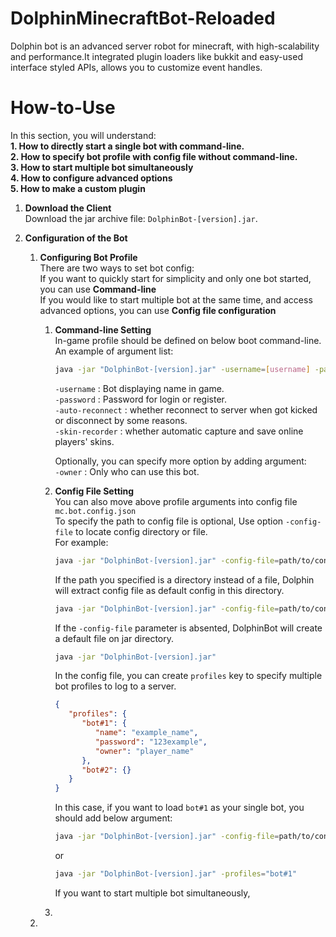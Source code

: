 # DolphinMinecraftBot-Reloaded
Dolphin bot is an advanced server robot for minecraft, with high-scalability and performance.It integrated plugin loaders like bukkit and easy-used interface styled APIs, allows you to customize event handles.

# How-to-Use
In this section, you will understand:  
**1. How to directly start a single bot with command-line.**  
**2. How to specify bot profile with config file without command-line.**  
**3. How to start multiple bot simultaneously**  
**4. How to configure advanced options**  
**5. How to make a custom plugin**
1. **Download the Client**  
   Download the jar archive file: `DolphinBot-[version].jar`.  
   
2. **Configuration of the Bot**
   1. **Configuring Bot Profile**  
      There are two ways to set bot config:  
      If you want to quickly start for simplicity and only one bot started, you can use **Command-line**  
      If you would like to start multiple bot at the same time, and access advanced options, you can use **Config file configuration**
      1. **Command-line Setting**  
           In-game profile should be defined on below boot command-line.  
           An example of argument list:
           ```bash
           java -jar "DolphinBot-[version].jar" -username=[username] -password=[password] -skin-recorder=[enable/disable]
           ```
         `-username` : Bot displaying name in game.  
         `-password` : Password for login or register.  
         `-auto-reconnect` : whether reconnect to server when got kicked or disconnect by some reasons.  
         `-skin-recorder` : whether automatic capture and save online players' skins.
         
         Optionally, you can specify more option by adding argument:  
         `-owner` : Only who can use this bot.
      2. **Config File Setting**  
            You can also move above profile arguments into config file ``mc.bot.config.json``  
            To specify the path to config file is optional, Use option `-config-file` to locate config directory or file.  
            For example:  
            ```bash 
            java -jar "DolphinBot-[version].jar" -config-file=path/to/config.json
            ```
            If the path you specified is a directory instead of a file, Dolphin will extract config file as default config in this directory.  
            ```bash
            java -jar "DolphinBot-[version].jar" -config-file=path/to/config_directory
            ```
            If the `-config-file` parameter is absented, DolphinBot will create a default file on jar directory.  
            ```bash 
            java -jar "DolphinBot-[version].jar"
            ```
         
            In the config file, you can create `profiles` key to specify multiple bot profiles to log to a server.
            ```json
            {
               "profiles": {
                  "bot#1": {
                     "name": "example_name",
                     "password": "123example",
                     "owner": "player_name"
                  },
                  "bot#2": {}
               }
            }
            ```
            In this case, if you want to load `bot#1` as your single bot, you should add below argument:  
            ```bash
            java -jar "DolphinBot-[version].jar" -config-file=path/to/config_directory -profiles="bot#1"
            ```  
            or
            ```bash
            java -jar "DolphinBot-[version].jar" -profiles="bot#1"
            ```   
            If you want to start multiple bot simultaneously, 
      3. 
   2. 